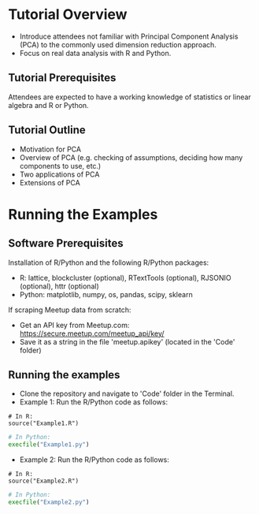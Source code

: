 Tutorial Overview
============
- Introduce attendees not familiar with Principal Component Analysis (PCA) to the commonly used dimension reduction approach.
- Focus on real data analysis with R and Python. 

Tutorial Prerequisites
------------
Attendees are expected to have a working knowledge of statistics or linear algebra and R or Python.

Tutorial Outline
------------
- Motivation for PCA
- Overview of PCA (e.g. checking of assumptions, deciding how many components to use, etc.)
- Two applications of PCA
- Extensions of PCA 

Running the Examples
============

Software Prerequisites
------------
Installation of R/Python and the following R/Python packages:
- R: lattice, blockcluster (optional), RTextTools (optional), RJSONIO (optional), httr (optional)
- Python: matplotlib, numpy, os, pandas, scipy, sklearn 

If scraping Meetup data from scratch:
- Get an API key from Meetup.com: https://secure.meetup.com/meetup_api/key/
- Save it as a string in the file 'meetup.apikey' (located in the 'Code' folder)
 
Running the examples
------------
- Clone the repository and navigate to 'Code' folder in the Terminal.
- Example 1: Run the R/Python code as follows:
```{r}
# In R:
source("Example1.R")
```
 
```python
# In Python:
execfile("Example1.py")
```

- Example 2: Run the R/Python code as follows:
```{r}
# In R:
source("Example2.R")
```
 
```python
# In Python:
execfile("Example2.py")
```
